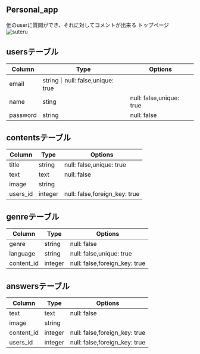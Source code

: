 ## Personal_app
他のuserに質問ができ、それに対してコメントが出来る
トップページ  
![suteru](https://gyazo.com/b109d8dc71435140a3cf23dc0c4d3aa7)

## usersテーブル
|Column|Type|Options|
|------|----|-------|
|email|string｜null: false,unique: true|
|name|sting|null: false,unique: true|
|password|string|null: false|

## contentsテーブル
|Column|Type|Options|
|------|----|-------|
|title|string|null: false,unique: true|
|text|text|null: false|
|image|string||
|users_id|integer|null: false,foreign_key: true|

## genreテーブル
|Column|Type|Options|
|------|----|-------|
|genre|string|null: false|
|language|string|null: false,unique: true|
|content_id|integer|null: false,foreign_key: true|

## answersテーブル
|Column|Type|Options|
|------|----|-------|
|text|text|null: false|
|image|string||
|content_id|integer|null: false,foreign_key: true|
|users_id|integer|null: false,foreign_key: true|
